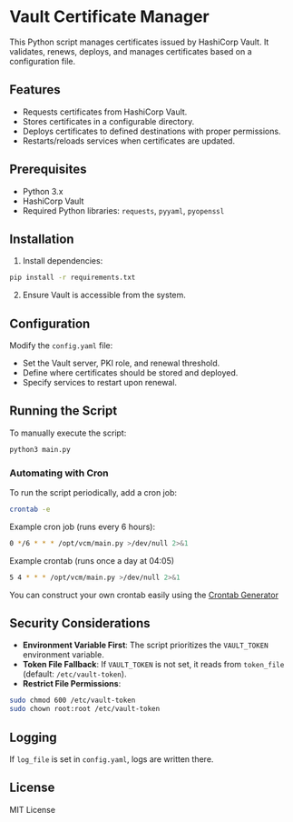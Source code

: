 # Vault Certificate Manager

This Python script manages certificates issued by HashiCorp Vault. It validates, renews, deploys, and manages certificates based on a configuration file.

## Features

- Requests certificates from HashiCorp Vault.
- Stores certificates in a configurable directory.
- Deploys certificates to defined destinations with proper permissions.
- Restarts/reloads services when certificates are updated.

## Prerequisites

- Python 3.x
- HashiCorp Vault
- Required Python libraries: `requests`, `pyyaml`, `pyopenssl`

## Installation

1.  Install dependencies:

```sh
pip install -r requirements.txt
```

2.  Ensure Vault is accessible from the system.

## Configuration

Modify the `config.yaml` file:

- Set the Vault server, PKI role, and renewal threshold.
- Define where certificates should be stored and deployed.
- Specify services to restart upon renewal.

## Running the Script

To manually execute the script:

```sh
python3 main.py
```

### Automating with Cron

To run the script periodically, add a cron job:

```sh
crontab -e
```

Example cron job (runs every 6 hours):

```sh
0 */6 * * * /opt/vcm/main.py >/dev/null 2>&1
```

Example crontab (runs once a day at 04:05)

```sh
5 4 * * * /opt/vcm/main.py >/dev/null 2>&1
```

You can construct your own crontab easily using the [Crontab Generator](https://crontab-generator.org/)

## Security Considerations

- **Environment Variable First**: The script prioritizes the `VAULT_TOKEN` environment variable.
- **Token File Fallback**: If `VAULT_TOKEN` is not set, it reads from `token_file` (default: `/etc/vault-token`).
- **Restrict File Permissions**:

```sh
sudo chmod 600 /etc/vault-token
sudo chown root:root /etc/vault-token
```

## Logging

If `log_file` is set in `config.yaml`, logs are written there.

## License

MIT License
